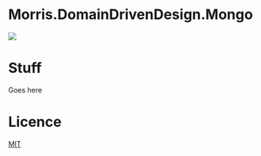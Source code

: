 # Morris.DomainDrivenDesign.Mongo
![](./Images/fluxor-logo.png)

# Stuff
Goes here

# Licence
[MIT](https://opensource.org/licenses/MIT)

